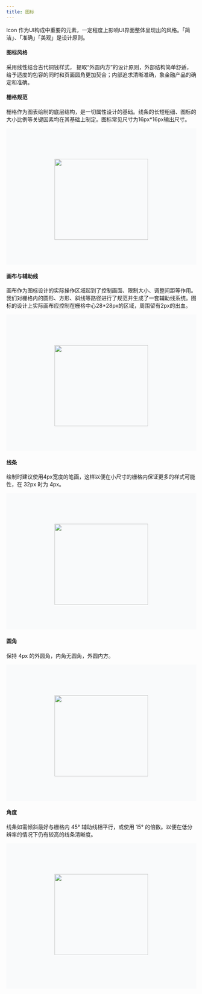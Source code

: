 ```yaml
---
title: 图标
---
```

Icon 作为UI构成中重要的元素，一定程度上影响UI界面整体呈现出的风格。「简洁」、「准确」「美观」是设计原则。

<style>
.doc-content-paragraph h4{margin-top:60px}
.icon-img{background-size:100% 100%!important;margin-top:16px;width:248px;height:214px;max-width:70%}
.last-icon-img{margin-bottom:24px}
.icon-item{background-color:#F9FAFB;padding:65px 0;display:flex;align-items:center;justify-content:center;width:700px;max-width:100%}
.special-img{max-width:65%}</style>

#### 图标风格

采用线性结合古代铜钱样式， 提取“外圆内方”的设计原则，外部结构简单舒适，给予适度的包容的同时和页面圆角更加契合；内部追求清晰准确，象金融产品的确定和准确。

#### 栅格规范

栅格作为图表绘制的底层结构，是一切属性设计的基础。线条的长短粗细、图标的大小比例等关键因素均在其基础上制定。图标常见尺寸为16px*16px输出尺寸。<br>
<div class="icon-item">
  <img src="https://pt-starimg.didistatic.com/static/starimg/img/GTd675GAhd1644305037994.png" class="icon-img">
</div>

#### 画布与辅助线

画布作为图标设计的实际操作区域起到了控制画面、限制大小、调整间距等作用。我们对栅格内的圆形、方形、斜线等路径进行了规范并生成了一套辅助线系统。图标的设计上实际画布应控制在栅格中心28*28px的区域，周围留有2px的出血。<br>
<div class="icon-item">
  <img src="https://pt-starimg.didistatic.com/static/starimg/img/OKulJxPJES1644305037975.png" class="icon-img special-img">
</div>

#### 线条

绘制时建议使用4px宽度的笔画，这样以便在小尺寸的栅格内保证更多的样式可能性，在 32px 时为 4px。<br>
<div class="icon-item">
  <img src="https://pt-starimg.didistatic.com/static/starimg/img/K5k0hHysz11644305038177.png" class="icon-img">
</div>

#### 圆角

保持 4px 的外圆角，内角无圆角，外圆内方。<br>
<div class="icon-item">
  <img src="https://pt-starimg.didistatic.com/static/starimg/img/Ybp8TGmKZS1644305038215.png" class="icon-img">
</div>

#### 角度

线条如需倾斜最好与栅格内 45° 辅助线相平行，或使用 15° 的倍数。以便在低分辨率的情况下仍有较高的线条清晰度。<br>
<div class="icon-item">
  <img src="https://pt-starimg.didistatic.com/static/starimg/img/yeENJWIw4E1644305038385.png" class="icon-img last-icon-img special-img">
</div>


